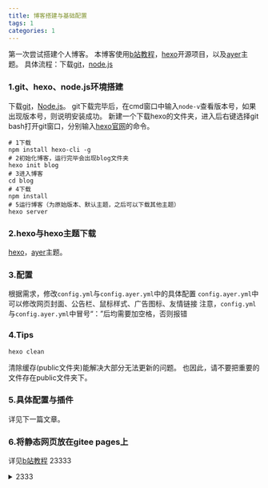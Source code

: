 ```yaml
---
title: 博客搭建与基础配置
tags: 1
categories: 1
---
```

第一次尝试搭建个人博客。
本博客使用[b站教程](https://www.bilibili.com/video/BV1ts4y1f7Gu)，[hexo](https://hexo.io/zh-cn/index.html)开源项目，以及[ayer](https://shen-yu.gitee.io/2019/ayer/)主题。
具体流程：下载[git](https://git-scm.com/)，[node.js](https://nodejs.org/zh-cn/)
<!--more-->

### 1.git、hexo、node.js环境搭建
下载[git](https://git-scm.com/)，[Node.js](https://nodejs.org/zh-cn/)。
git下载完毕后，在cmd窗口中输入```node-v```查看版本号，如果出现版本号，则说明安装成功。
新建一个下载hexo的文件夹，进入后右键选择git bash打开git窗口，分别输入[hexo官网](https://hexo.io/zh-cn/index.html)的命令。
```
# 1下载
npm install hexo-cli -g 
# 2初始化博客，运行完毕会出现blog文件夹
hexo init blog
# 3进入博客
cd blog
# 4下载 
npm install
# 5运行博客（为原始版本、默认主题，之后可以下载其他主题）
hexo server 
```


### 2.hexo与hexo主题下载
[hexo](https://hexo.io/zh-cn/index.html)，[ayer](https://shen-yu.gitee.io/2019/ayer/)主题。



### 3.配置
根据需求，修改`config.yml`与`config.ayer.yml`中的具体配置
`config.ayer.yml`中可以修改网页封面、公告栏、鼠标样式、广告图标、友情链接
注意，`config.yml`与`config.ayer.yml`中冒号“：”后均需要加空格，否则报错

### 4.Tips
```
hexo clean 
```
清除缓存(public文件夹)能解决大部分无法更新的问题。
也因此，请不要把重要的文件存在public文件夹下。

### 5.具体配置与插件
详见下一篇文章。

### 6.将静态网页放在gitee pages上
详见[b站教程](https://www.bilibili.com/video/BV1ts4y1f7Gu)
23333


<details>
<summary>2333</summary>

23333

</details>


















